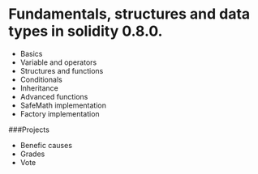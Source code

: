 # Fundamentals, structures and data types in solidity 0.8.0.
- Basics
- Variable and operators
- Structures and functions
- Conditionals
- Inheritance
- Advanced functions
- SafeMath implementation
- Factory implementation

###Projects
- Benefic causes
- Grades
- Vote
